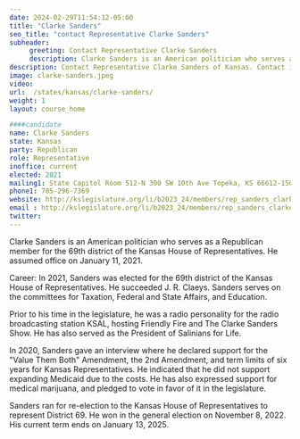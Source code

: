 ```yaml
---
date: 2024-02-29T11:54:12-05:00
title: "Clarke Sanders"
seo_title: "contact Representative Clarke Sanders"
subheader:
     greeting: Contact Representative Clarke Sanders
     description: Clarke Sanders is an American politician who serves as a Republican member for the 69th district of the Kansas House of Representatives. He assumed office on January 11, 2021.
description: Contact Representative Clarke Sanders of Kansas. Contact information for Clarke Sanders includes email address, phone number, and mailing address.
image: clarke-sanders.jpeg
video:
url:  /states/kansas/clarke-sanders/
weight: 1
layout: course_home

####candidate
name: Clarke Sanders
state: Kansas
party: Republican
role: Representative
inoffice: current
elected: 2021
mailing1: State Capitol Room 512-N 300 SW 10th Ave Topeka, KS 66612-1504
phone1: 785-296-7369
website: http://kslegislature.org/li/b2023_24/members/rep_sanders_clarke_1/
email : http://kslegislature.org/li/b2023_24/members/rep_sanders_clarke_1/
twitter:
---
```


Clarke Sanders is an American politician who serves as a Republican member for the 69th district of the Kansas House of Representatives. He assumed office on January 11, 2021.

Career:
In 2021, Sanders was elected for the 69th district of the Kansas House of Representatives. He succeeded J. R. Claeys. Sanders serves on the committees for Taxation, Federal and State Affairs, and Education.

Prior to his time in the legislature, he was a radio personality for the radio broadcasting station KSAL, hosting Friendly Fire and The Clarke Sanders Show. He has also served as the President of Salinians for Life.

In 2020, Sanders gave an interview where he declared support for the "Value Them Both" Amendment, the 2nd Amendment, and term limits of six years for Kansas Representatives. He indicated that he did not support expanding Medicaid due to the costs. He has also expressed support for medical marijuana, and pledged to vote in favor of it in the legislature.

Sanders ran for re-election to the Kansas House of Representatives to represent District 69. He won in the general election on November 8, 2022. His current term ends on January 13, 2025.
